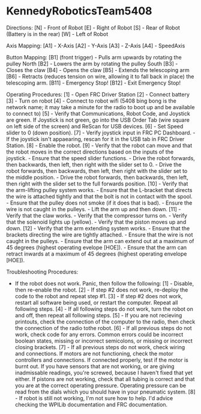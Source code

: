 # KennedyRoboticsTeam5408

Directions:
[N] - Front of Robot
[E] - Right of Robot
[S] - Rear of Robot (Battery is in the rear)
[W] - Left of Robot

Axis Mapping:
[A1] - X-Axis
[A2] - Y-Axis
[A3] - Z-Axis
[A4] - SpeedAxis

Button Mapping:
[B1] (front trigger) - Pulls arm upwards by rotating the pulley North
[B2] - Lowers the arm by rotating the pulley South
[B3] - Closes the claw
[B4] - Opens the claw
[B5] - Extends the telescoping arm
[B6] - Retracts (reduces tension on wire, allowing it to fall back in place) the telescoping arm.
[B11] - Emergency Stop!
[B12] - Exit Emergency Stop!

Operating Procedures:
[1] - Open FRC Driver Station
[2] - Connect battery
[3] - Turn on robot
[4] - Connect to robot wifi (5408 bing bong is the network name; it may take a minute for the radio to boot up and be available to connect to)
[5] - Verify that Communications, Robot Code, and Joystick are green. If Joystick is not green, go into the USB Order Tab (wire square on left side of the screen) and ReScan for USB devices.
[6] - Set Speed slider to 0 (down position).
[7] - Verify joystick input in FRC PC Dashboard.
        - If the joystick isn't appaearing, rescan for it in the USB tab in FRC Driver Station.
[8] - Enable the robot.
[9] - Verify that the robot can move and that the robot moves in the correct directions based on the inputs of the joystick.
        - Ensure that the speed slider functions.
            - Drive the robot forwards, then backwards, then left, then right with the slider set to 0.
            - Drive the robot forwards, then backwards, then left, then right with the slider set to the middle position.
            - Drive the robot forwards, then backwards, then left, then right with the slider set to the full forwards position.
[10] - Verify that the arm-lifting pulley system works.
        - Ensure that the L-bracket that directs the wire is attached tightly and that the bolt is not in contact with the spool.
        - Ensure that the pulley does not smoke (if it does that is bad).
        - Ensure the wire is not caught in the pulleys.
        - Lift the arm up and then down.
[11] - Verify that the claw works.
        - Verify that the compressor turns on.
        - Verify that the solenoid lights up (yellow).
        - Verify that the piston moves up and down.
[12] - Verify that the arm extending system works.
        - Ensure that the brackets directing the wire are tightly attached.
        - Ensure that the wire is not caught in the pulleys.
        - Ensure that the arm can extend out at a maximum of 45 degrees (highest operating evelope [HOE]).
        - Ensure that the arm can retract inwards at a maximum of 45 degrees (highest operating envelope [HOE]).

Troubleshooting Procedures:
- If the robot does not work. Panic, then follow the following:
[1] - Disable, then re-enable the robot.
[2] - If step #2 does not work, re-deploy the code to the robot and repeat step #1.
[3] - If step #2 does not work, restart all software being used, or restart the computer. Repeat all following steps.
[4] - If all following steps do not work, turn the robot on and off, then repeat all following steps.
[5] - If you are not recieving printouts, check the connection of the computer to the radio, then check the connection of the radio tothe robot.
[6] - If all previous steps do not work, check code for any errors. Common errors could be incorrect boolean states, missing or incorrect semicolons, or missing or incorrect closing brackets.
[7] - If all previous steps do not work, check wiring and connections. If motors are not functioning, check the motor controllers and connections. If connected properly, test if the motor is burnt out. If you have sensors that are not working, or are giving inadmissable readings, you're screwed, because I haven't fixed that yet either. If pistons are not working, check that all tubing is correct and that you are at the correct operating pressure. Operating pressure can be read from the dials which you should have in your pneumatic system.
[8] - If robot is still not working, I'm not sure how to help. I'd advice checking the WPILib documentation and FRC documentation.